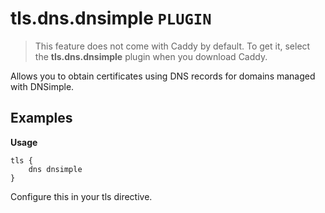 # tls.dns.dnsimple `PLUGIN`
> This feature does not come with Caddy by default. To get it, select the **tls.dns.dnsimple** plugin when you download Caddy.

Allows you to obtain certificates using DNS records for domains managed with DNSimple.

## Examples
**Usage** 
```
tls {
    dns dnsimple
}
```
Configure this in your tls directive.